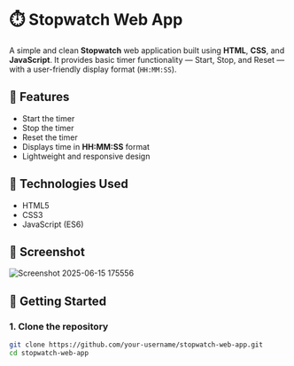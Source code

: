 # ⏱️ Stopwatch Web App

A simple and clean **Stopwatch** web application built using **HTML**, **CSS**, and **JavaScript**. It provides basic timer functionality — Start, Stop, and Reset — with a user-friendly display format (`HH:MM:SS`).

## 🌟 Features

- Start the timer
- Stop the timer
- Reset the timer
- Displays time in **HH:MM:SS** format
- Lightweight and responsive design

## 🔧 Technologies Used

- HTML5
- CSS3
- JavaScript (ES6)

## 📸 Screenshot
![Screenshot 2025-06-15 175556](https://github.com/user-attachments/assets/6a916063-af1b-4f57-9d7b-7f48f67df4fb)



## 🚀 Getting Started

### 1. Clone the repository

```bash
git clone https://github.com/your-username/stopwatch-web-app.git
cd stopwatch-web-app
